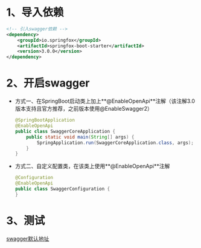 # 1、导入依赖

```xml
<!-- 引入swagger依赖 -->
<dependency>
    <groupId>io.springfox</groupId>
    <artifactId>springfox-boot-starter</artifactId>
    <version>3.0.0</version>
</dependency>
```

# 2、开启swagger

- 方式一、在SpringBoot启动类上加上**@EnableOpenApi**注解（该注解3.0版本支持且官方推荐，之前版本使用@EnableSwagger2）

  ```java
  @SpringBootApplication
  @EnableOpenApi
  public class SwaggerCoreApplication {
      public static void main(String[] args) {
          SpringApplication.run(SwaggerCoreApplication.class, args);
      }
  }
  ```

- 方式二、自定义配置类，在该类上使用**@EnableOpenApi**注解

  ```java
  @Configuration
  @EnableOpenApi
  public class SwaggerConfiguration {
  }
  ```

# 3、测试

[swagger默认地址](http://localhost:8080/swagger-ui/index.html#/)

